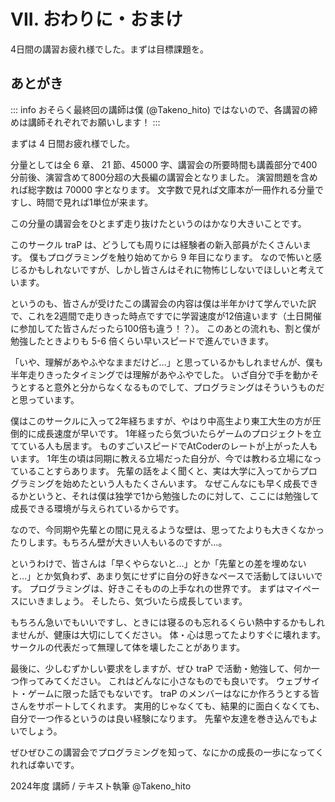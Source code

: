 # VII. おわりに・おまけ

4日間の講習お疲れ様でした。まずは目標課題を。

## あとがき

::: info
おそらく最終回の講師は僕 (@Takeno_hito) ではないので、各講習の締めは講師それぞれでお願いします！
:::

まずは 4 日間お疲れ様でした。

分量としては全 6 章、 21 節、45000 字、講習会の所要時間も講義部分で400分前後、演習含めて800分超の大長編の講習会となりました。
演習問題を含めれば総字数は 70000 字となります。
文字数で見れば文庫本が一冊作れる分量ですし、時間で見れば1単位が来ます。

この分量の講習会をひとまず走り抜けたというのはかなり大きいことです。

このサークル traP は、どうしても周りには経験者の新入部員がたくさんいます。
僕もプログラミングを触り始めてから 9 年目になります。
なので怖いと感じるかもしれないですが、しかし皆さんはそれに物怖じしないでほしいと考えています。

というのも、皆さんが受けたこの講習会の内容は僕は半年かけて学んでいた訳で、これを2週間で走りきった時点ですでに学習速度が12倍違います（土日開催に参加してた皆さんだったら100倍も違う！？）。
このあとの流れも、割と僕が勉強したときよりも 5-6 倍くらい早いスピードで進んでいきます。

「いや、理解があやふやなままだけど…」と思っているかもしれませんが、僕も半年走りきったタイミングでは理解があやふやでした。
いざ自分で手を動かそうとすると意外と分からなくなるものでして、プログラミングはそういうものだと思っています。

僕はこのサークルに入って2年経ちますが、やはり中高生より東工大生の方が圧倒的に成長速度が早いです。
1年経ったら気づいたらゲームのプロジェクトを立てている人も居ます。
ものすごいスピードでAtCoderのレートが上がった人もいます。
1年生の頃は同期に教える立場だった自分が、今では教わる立場になっていることすらあります。
先輩の話をよく聞くと、実は大学に入ってからプログラミングを始めたという人もたくさんいます。
なぜこんなにも早く成長できるかというと、それは僕は独学で1から勉強したのに対して、ここには勉強して成長できる環境が与えられているからです。

なので、今同期や先輩との間に見えるような壁は、思ってたよりも大きくなかったりします。もちろん壁が大きい人もいるのですが…。

というわけで、皆さんは「早くやらないと…」とか「先輩との差を埋めないと…」とか気負わず、あまり気にせずに自分の好きなペースで活動してほいいです。
プログラミングは、好きこそものの上手なれの世界です。
まずはマイペースにいきましょう。
そしたら、気づいたら成長しています。

もちろん急いでもいいですし、ときには寝るのも忘れるくらい熱中するかもしれませんが、健康は大切にしてください。
体・心は思ってたよりすぐに壊れます。
サークルの代表だって無理して体を壊したことがあります。

最後に、少しむずかしい要求をしますが、ぜひ traP で活動・勉強して、何か一つ作ってみてください。
これはどんなに小さなものでも良いです。
ウェブサイト・ゲームに限った話でもないです。
traP のメンバーはなにか作ろうとする皆さんをサポートしてくれます。
実用的じゃなくても、結果的に面白くなくても、自分で一つ作るというのは良い経験になります。
先輩や友達を巻き込んでもよいでしょう。

ぜひぜひこの講習会でプログラミングを知って、なにかの成長の一歩になってくれれば幸いです。

2024年度 講師 / テキスト執筆 @Takeno_hito
